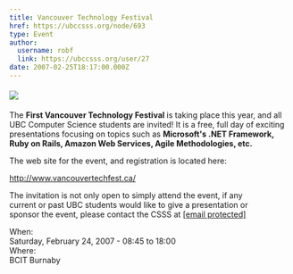```yaml
---
title: Vancouver Technology Festival 
href: https://ubccsss.org/node/693
type: Event
author:
  username: robf
  link: https://ubccsss.org/user/27
date: 2007-02-25T18:17:00.000Z
---
```


<div class="field field-name-body field-type-text-with-summary field-label-hidden"><div class="field-items"><div class="field-item even"><p><a href="http://www.vancouvertechfest.ca/" target="_blank"><img src="http://www.vancouvertechfest.ca/Portals/0/TechFest/FinalLogo.gif" align="top" vspace="5"></a></p>
<p>The <b>First Vancouver Technology Festival</b> is taking place this year, and all<br>
UBC Computer Science students are invited!  It is a free, full day of exciting<br>
presentations focusing on topics such as <b>Microsoft&apos;s .NET Framework,<br>
Ruby on Rails, Amazon Web Services, Agile Methodologies, etc.</b></p>
<p>The web site for the event, and registration is located here:</p>
<p><a href="http://www.vancouvertechfest.ca/" target="_blank">http://www.vancouvertechfest.ca/</a></p>
<p>The invitation is not only open to simply attend the event, if any<br>
current or past UBC students would like to give a presentation or<br>
sponsor the event, please contact the CSSS at <a href="/cdn-cgi/l/email-protection#482b3b3b3b082b3b3b3b662b3b663d2a2b662b29"><span class="__cf_email__" data-cfemail="a9cadadadae9cadadada87cada87dccbca87cac8">[email&#xA0;protected]</span></a></p>
</div></div></div><div class="field field-name-field-dates field-type-datetime field-label-above"><div class="field-label">When:&#xA0;</div><div class="field-items"><div class="field-item even"><span class="date-display-single">Saturday, February 24, 2007 - <span class="date-display-range"><span class="date-display-start">08:45</span> to <span class="date-display-end">18:00</span></span></span></div></div></div><div class="field field-name-field-location field-type-text field-label-above"><div class="field-label">Where:&#xA0;</div><div class="field-items"><div class="field-item even">BCIT Burnaby</div></div></div>    <footer>
          </footer>